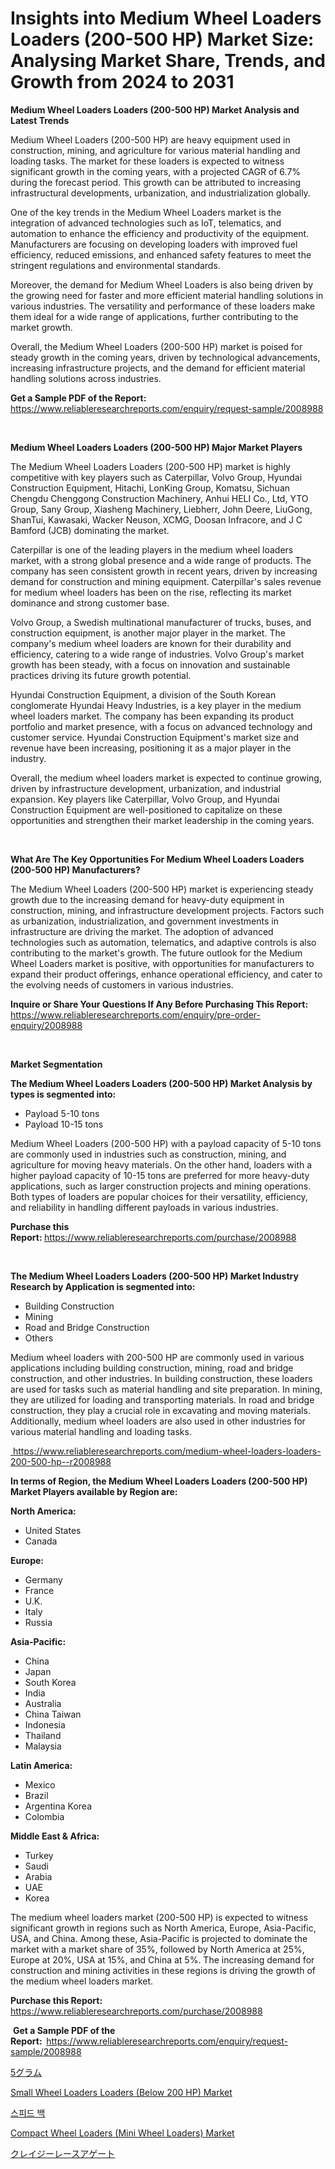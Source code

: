 <p><h1>Insights into Medium Wheel Loaders Loaders (200-500 HP) Market Size: Analysing Market Share, Trends, and Growth from 2024 to 2031</h1></p><p><strong>Medium Wheel Loaders Loaders (200-500 HP) Market Analysis and Latest Trends</strong></p>
<p><p>Medium Wheel Loaders (200-500 HP) are heavy equipment used in construction, mining, and agriculture for various material handling and loading tasks. The market for these loaders is expected to witness significant growth in the coming years, with a projected CAGR of 6.7% during the forecast period. This growth can be attributed to increasing infrastructural developments, urbanization, and industrialization globally.</p><p>One of the key trends in the Medium Wheel Loaders market is the integration of advanced technologies such as IoT, telematics, and automation to enhance the efficiency and productivity of the equipment. Manufacturers are focusing on developing loaders with improved fuel efficiency, reduced emissions, and enhanced safety features to meet the stringent regulations and environmental standards.</p><p>Moreover, the demand for Medium Wheel Loaders is also being driven by the growing need for faster and more efficient material handling solutions in various industries. The versatility and performance of these loaders make them ideal for a wide range of applications, further contributing to the market growth.</p><p>Overall, the Medium Wheel Loaders (200-500 HP) market is poised for steady growth in the coming years, driven by technological advancements, increasing infrastructure projects, and the demand for efficient material handling solutions across industries.</p></p>
<p><strong>Get a Sample PDF of the Report:&nbsp;</strong> <a href="https://www.reliableresearchreports.com/enquiry/request-sample/2008988">https://www.reliableresearchreports.com/enquiry/request-sample/2008988</a></p>
<p>&nbsp;</p>
<p><strong>Medium Wheel Loaders Loaders (200-500 HP) Major Market Players</strong></p>
<p><p>The Medium Wheel Loaders Loaders (200-500 HP) market is highly competitive with key players such as Caterpillar, Volvo Group, Hyundai Construction Equipment, Hitachi, LonKing Group, Komatsu, Sichuan Chengdu Chenggong Construction Machinery, Anhui HELI Co., Ltd, YTO Group, Sany Group, Xiasheng Machinery, Liebherr, John Deere, LiuGong, ShanTui, Kawasaki, Wacker Neuson, XCMG, Doosan Infracore, and J C Bamford (JCB) dominating the market.</p><p>Caterpillar is one of the leading players in the medium wheel loaders market, with a strong global presence and a wide range of products. The company has seen consistent growth in recent years, driven by increasing demand for construction and mining equipment. Caterpillar's sales revenue for medium wheel loaders has been on the rise, reflecting its market dominance and strong customer base.</p><p>Volvo Group, a Swedish multinational manufacturer of trucks, buses, and construction equipment, is another major player in the market. The company's medium wheel loaders are known for their durability and efficiency, catering to a wide range of industries. Volvo Group's market growth has been steady, with a focus on innovation and sustainable practices driving its future growth potential.</p><p>Hyundai Construction Equipment, a division of the South Korean conglomerate Hyundai Heavy Industries, is a key player in the medium wheel loaders market. The company has been expanding its product portfolio and market presence, with a focus on advanced technology and customer service. Hyundai Construction Equipment's market size and revenue have been increasing, positioning it as a major player in the industry.</p><p>Overall, the medium wheel loaders market is expected to continue growing, driven by infrastructure development, urbanization, and industrial expansion. Key players like Caterpillar, Volvo Group, and Hyundai Construction Equipment are well-positioned to capitalize on these opportunities and strengthen their market leadership in the coming years.</p></p>
<p>&nbsp;</p>
<p><strong>What Are The Key Opportunities For Medium Wheel Loaders Loaders (200-500 HP) Manufacturers?</strong></p>
<p><p>The Medium Wheel Loaders (200-500 HP) market is experiencing steady growth due to the increasing demand for heavy-duty equipment in construction, mining, and infrastructure development projects. Factors such as urbanization, industrialization, and government investments in infrastructure are driving the market. The adoption of advanced technologies such as automation, telematics, and adaptive controls is also contributing to the market's growth. The future outlook for the Medium Wheel Loaders market is positive, with opportunities for manufacturers to expand their product offerings, enhance operational efficiency, and cater to the evolving needs of customers in various industries.</p></p>
<p><strong>Inquire or Share Your Questions If Any Before Purchasing This Report:</strong> <a href="https://www.reliableresearchreports.com/enquiry/pre-order-enquiry/2008988">https://www.reliableresearchreports.com/enquiry/pre-order-enquiry/2008988</a></p>
<p>&nbsp;</p>
<p><strong>Market Segmentation</strong></p>
<p><strong>The Medium Wheel Loaders Loaders (200-500 HP) Market Analysis by types is segmented into:</strong></p>
<p><ul><li>Payload 5-10 tons</li><li>Payload 10-15 tons</li></ul></p>
<p><p>Medium Wheel Loaders (200-500 HP) with a payload capacity of 5-10 tons are commonly used in industries such as construction, mining, and agriculture for moving heavy materials. On the other hand, loaders with a higher payload capacity of 10-15 tons are preferred for more heavy-duty applications, such as larger construction projects and mining operations. Both types of loaders are popular choices for their versatility, efficiency, and reliability in handling different payloads in various industries.</p></p>
<p><strong>Purchase this Report:&nbsp;</strong><a href="https://www.reliableresearchreports.com/purchase/2008988">https://www.reliableresearchreports.com/purchase/2008988</a></p>
<p>&nbsp;</p>
<p><strong>The Medium Wheel Loaders Loaders (200-500 HP) Market Industry Research by Application is segmented into:</strong></p>
<p><ul><li>Building Construction</li><li>Mining</li><li>Road and Bridge Construction</li><li>Others</li></ul></p>
<p><p>Medium wheel loaders with 200-500 HP are commonly used in various applications including building construction, mining, road and bridge construction, and other industries. In building construction, these loaders are used for tasks such as material handling and site preparation. In mining, they are utilized for loading and transporting materials. In road and bridge construction, they play a crucial role in excavating and moving materials. Additionally, medium wheel loaders are also used in other industries for various material handling and loading tasks.</p></p>
<p><a href="https://www.reliableresearchreports.com/medium-wheel-loaders-loaders-200-500-hp--r2008988">&nbsp;https://www.reliableresearchreports.com/medium-wheel-loaders-loaders-200-500-hp--r2008988</a></p>
<p><strong>In terms of Region, the Medium Wheel Loaders Loaders (200-500 HP) Market Players available by Region are:</strong></p>
<p>
    <p> <strong> North America: </strong>
        <ul>
            <li>United States</li>
            <li>Canada</li>
        </ul>
        </p> 
    <p> <strong> Europe: </strong>
        <ul>
            <li>Germany</li>
            <li>France</li>
            <li>U.K.</li>
            <li>Italy</li>
            <li>Russia</li>
        </ul>
        </p> 
    <p> <strong> Asia-Pacific: </strong>
        <ul>
            <li>China</li>
            <li>Japan</li>
            <li>South Korea</li>
            <li>India</li>
            <li>Australia</li>
            <li>China Taiwan</li>
            <li>Indonesia</li>
            <li>Thailand</li>
            <li>Malaysia</li>
        </ul>
        </p> 
    <p> <strong> Latin America: </strong>
        <ul>
            <li>Mexico</li>
            <li>Brazil</li>
            <li>Argentina Korea</li>
            <li>Colombia</li>
        </ul>
        </p> 
    <p> <strong> Middle East & Africa: </strong>
        <ul>
            <li>Turkey</li>
            <li>Saudi</li>
            <li>Arabia</li>
            <li>UAE</li>
            <li>Korea</li>
        </ul>
    </p>
    </p>
<p><p>The medium wheel loaders market (200-500 HP) is expected to witness significant growth in regions such as North America, Europe, Asia-Pacific, USA, and China. Among these, Asia-Pacific is projected to dominate the market with a market share of 35%, followed by North America at 25%, Europe at 20%, USA at 15%, and China at 5%. The increasing demand for construction and mining activities in these regions is driving the growth of the medium wheel loaders market.</p></p>
<p><strong>Purchase this Report: </strong><a href="https://www.reliableresearchreports.com/purchase/2008988">https://www.reliableresearchreports.com/purchase/2008988</a></p>
<p>&nbsp;<strong>Get a Sample PDF of the Report:&nbsp;&nbsp;</strong><a href="https://www.reliableresearchreports.com/enquiry/request-sample/2008988">https://www.reliableresearchreports.com/enquiry/request-sample/2008988</a></p>
<p><strong></strong></p>
<p><p><a href="https://medium.com/@saigekulas/5g-mvno%E5%B8%82%E5%A0%B4-%E5%B8%82%E5%A0%B4cagr-%E5%B8%82%E5%A0%B4%E3%83%88%E3%83%AC%E3%83%B3%E3%83%89-%E6%88%90%E9%95%B7%E6%88%A6%E7%95%A5%E3%81%AB%E9%96%A2%E3%81%99%E3%82%8B%E6%B4%9E%E5%AF%9F-3907c856707f">5グラム</a></p><p><a href="https://github.com/kathiaseamanalvaradovlprc2h/Market-Research-Report-List-2/blob/main/small-wheel-loaders-loaders-below-200-hp-market.md">Small Wheel Loaders Loaders (Below 200 HP) Market</a></p><p><a href="https://medium.com/@bustersipes981/%EC%8A%A4%ED%94%BC%EB%93%9C-%EB%B0%B1-%EC%8B%9C%EC%9E%A5-2031%EB%85%84%EA%B9%8C%EC%A7%80%EC%9D%98-%ED%8A%B8%EB%A0%8C%EB%93%9C-%EC%98%88%EC%B8%A1-%EB%B0%8F-%EA%B2%BD%EC%9F%81-%EB%B6%84%EC%84%9D-b526cdcde204">스피드 백</a></p><p><a href="https://github.com/wusalecollins540tpqoz/Market-Research-Report-List-2/blob/main/compact-wheel-loaders-mini-wheel-loaders-market.md">Compact Wheel Loaders (Mini Wheel Loaders) Market</a></p><p><a href="https://medium.com/@jasohung45456/%E3%82%AF%E3%83%AC%E3%82%A4%E3%82%B8%E3%83%BC%E3%83%AC%E3%83%BC%E3%82%B9%E3%82%A2%E3%82%B2%E3%83%BC%E3%83%88%E3%81%AE%E5%B8%82%E5%A0%B4%E5%88%86%E6%9E%90%E3%81%A82024%E5%B9%B4%E3%81%8B%E3%82%892031%E5%B9%B4%E3%81%BE%E3%81%A7%E3%81%AE%E4%BA%88%E6%B8%AC%E3%82%B5%E3%82%A4%E3%82%BA-ed4575e3d55f">クレイジーレースアゲート</a></p></p>